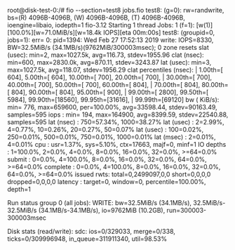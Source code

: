 root@disk-test-0:/# fio --section=test8 jobs.fio
test8: (g=0): rw=randwrite, bs=(R) 4096B-4096B, (W) 4096B-4096B, (T) 4096B-4096B, ioengine=libaio, iodepth=1
fio-3.12
Starting 1 thread
Jobs: 1 (f=1): [w(1)][100.0%][w=71.0MiB/s][w=18.4k IOPS][eta 00m:00s]
test8: (groupid=0, jobs=1): err= 0: pid=1394: Wed Feb 27 17:52:13 2019
  write: IOPS=8330, BW=32.5MiB/s (34.1MB/s)(9762MiB/300003msec); 0 zone resets
    slat (usec): min=2, max=1027.5k, avg=116.73, stdev=1955.96
    clat (nsec): min=600, max=2830.0k, avg=870.11, stdev=3243.87
     lat (usec): min=3, max=1027.5k, avg=118.07, stdev=1956.29
    clat percentiles (nsec):
     |  1.00th=[  604],  5.00th=[  604], 10.00th=[  700], 20.00th=[  700],
     | 30.00th=[  700], 40.00th=[  700], 50.00th=[  700], 60.00th=[  804],
     | 70.00th=[  804], 80.00th=[  804], 90.00th=[  804], 95.00th=[  900],
     | 99.00th=[ 2800], 99.50th=[ 5984], 99.90th=[18560], 99.95th=[31616],
     | 99.99th=[69120]
   bw (  KiB/s): min=  776, max=659600, per=100.00%, avg=33598.44, stdev=90163.49, samples=595
   iops        : min=  194, max=164900, avg=8399.59, stdev=22540.88, samples=595
  lat (nsec)   : 750=57.34%, 1000=38.27%
  lat (usec)   : 2=2.99%, 4=0.77%, 10=0.26%, 20=0.27%, 50=0.07%
  lat (usec)   : 100=0.02%, 250=0.01%, 500=0.01%, 750=0.01%, 1000=0.01%
  lat (msec)   : 2=0.01%, 4=0.01%
  cpu          : usr=1.37%, sys=5.10%, ctx=17663, majf=0, minf=1
  IO depths    : 1=100.0%, 2=0.0%, 4=0.0%, 8=0.0%, 16=0.0%, 32=0.0%, >=64=0.0%
     submit    : 0=0.0%, 4=100.0%, 8=0.0%, 16=0.0%, 32=0.0%, 64=0.0%, >=64=0.0%
     complete  : 0=0.0%, 4=100.0%, 8=0.0%, 16=0.0%, 32=0.0%, 64=0.0%, >=64=0.0%
     issued rwts: total=0,2499097,0,0 short=0,0,0,0 dropped=0,0,0,0
     latency   : target=0, window=0, percentile=100.00%, depth=1

Run status group 0 (all jobs):
  WRITE: bw=32.5MiB/s (34.1MB/s), 32.5MiB/s-32.5MiB/s (34.1MB/s-34.1MB/s), io=9762MiB (10.2GB), run=300003-300003msec

Disk stats (read/write):
  sdc: ios=0/329033, merge=0/338, ticks=0/309996948, in_queue=311911340, util=98.53%